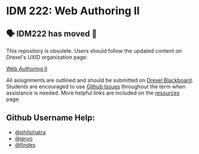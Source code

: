 # IDM 222: Web Authoring II

## 🗣️ IDM222 has moved 🚚

This repository is obsolete. Users should follow the updated content on Drexel's UXID organization page:

[Web Authoring II](https://github.com/Drexel-University-UXID/IDM222)

All assignments are outlined and should be submitted on [Drexel Blackboard](https://learn.dcollege.net). Students are encouraged to use [Github Issues](https://help.github.com/articles/about-issues/) throughout the term when assistance is needed. More helpful links are included on the [resources](docs/resources.md) page.

## Github Username Help:

- [@philsinatra](https://github.com/philsinatra)
- [@jervo](https://github.com/jervo)
- [@findes](https://github.com/findes)
